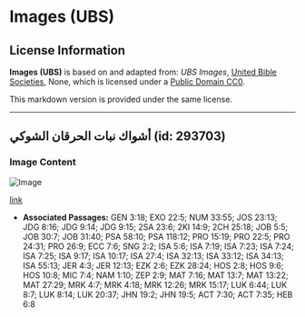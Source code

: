 # Images (UBS)

## License Information

**Images (UBS)** is based on and adapted from: _UBS Images_, [United Bible Societies](https://unitedbiblesocieties.org/), None, which is licensed under a [Public Domain CC0](https://creativecommons.org/public-domain/cc0/).

This markdown version is provided under the same license.



--------------------------------

## أشواك نبات الحرقان الشوكي (id: 293703)

### Image Content

![Image](https://cdn.aquifer.bible/aquifer-content/resources/Media/WEB-0870_spines_thorny_burnet_plant.jpg)

[link](https://cdn.aquifer.bible/aquifer-content/resources/Media/WEB-0870_spines_thorny_burnet_plant.jpg)

* **Associated Passages:** GEN 3:18; EXO 22:5; NUM 33:55; JOS 23:13; JDG 8:16; JDG 9:14; JDG 9:15; 2SA 23:6; 2KI 14:9; 2CH 25:18; JOB 5:5; JOB 30:7; JOB 31:40; PSA 58:10; PSA 118:12; PRO 15:19; PRO 22:5; PRO 24:31; PRO 26:9; ECC 7:6; SNG 2:2; ISA 5:6; ISA 7:19; ISA 7:23; ISA 7:24; ISA 7:25; ISA 9:17; ISA 10:17; ISA 27:4; ISA 32:13; ISA 33:12; ISA 34:13; ISA 55:13; JER 4:3; JER 12:13; EZK 2:6; EZK 28:24; HOS 2:8; HOS 9:6; HOS 10:8; MIC 7:4; NAM 1:10; ZEP 2:9; MAT 7:16; MAT 13:7; MAT 13:22; MAT 27:29; MRK 4:7; MRK 4:18; MRK 12:26; MRK 15:17; LUK 6:44; LUK 8:7; LUK 8:14; LUK 20:37; JHN 19:2; JHN 19:5; ACT 7:30; ACT 7:35; HEB 6:8

